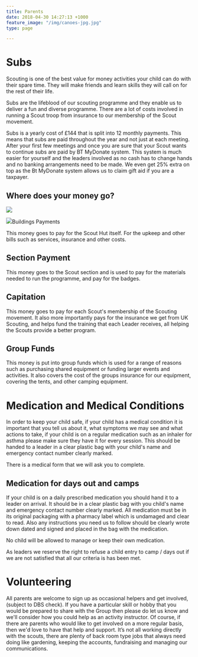 ```yaml
---
title: Parents
date: 2018-04-30 14:27:13 +1000
feature_image: "/img/canoes-jpg.jpg"
type: page

---
```

# Subs

Scouting is one of the best value for money activities your child can do with their spare time. They will make friends and learn skills they will call on for the rest of their life.

Subs are the lifeblood of our scouting programme and they enable us to deliver a fun and diverse programme. There are a lot of costs involved in running a Scout troop from insurance to our membership of the Scout movement.

Subs is a yearly cost of £144 that is split into 12 monthly payments. This means that subs are paid throughout the year and not just at each meeting. After your first few meetings and once you are sure that your Scout wants to continue subs are paid by BT MyDonate system. This system is much easier for yourself and the leaders involved as no cash has to change hands and no banking arrangements need to be made. We even get 25% extra on top as the Bt MyDonate system allows us to claim gift aid if you are a taxpayer.

## Where does your money go?

![](/uploads/pie_chart.jpg)

![](/uploads/pie_chart.jpg)Buildings Payments

This money goes to pay for the Scout Hut itself. For the upkeep and other bills such as services, insurance and other costs.

## Section Payment

This money goes to the Scout section and is used to pay for the materials needed to run the programme, and pay for the badges.

## Capitation

This money goes to pay for each Scout's membership of the Scouting movement. It also more importantly pays for the insurance we get from UK Scouting, and helps fund the training that each Leader receives, all helping the Scouts provide a better program.

## Group Funds

This money is put into group funds which is used for a range of reasons such as purchasing shared equipment or funding larger events and activities.  It also covers the cost of the groups insurance for our equipment, covering the tents, and other camping equipment.

# Medication and Medical Conditions

In order to keep your child safe, if your child  has a medical condition it is important that you tell us about it, what symptoms we may see and what actions to take, if your child is on a regular medication such as an inhaler for asthma please make sure they have it for every session. This should be handed to a leader in a clear plastic bag with your child's name and emergency contact number clearly marked.

There is a medical form that we will ask you to complete.

## Medication for days out and camps

If your child is on a daily prescribed medication you should hand it to a leader on arrival. It should be in a clear plastic bag with you child's name and emergency contact number clearly marked. All medication must be in its original packaging with a pharmacy label which is undamaged and clear to read. Also any instructions you need us to follow should be clearly wrote down dated and signed and placed in the bag with the medication.

No child will be allowed to manage or keep their own medication.

As leaders we reserve the right to refuse a child entry to camp / days  out if we are not satisfied  that all our criteria is has been met.

# Volunteering

All parents are welcome to sign up as occasional helpers and get involved, (subject to DBS check). If you have a particular skill or hobby that you would be prepared to share with the Group then please do let us know and we'll consider how you could help as an activity instructor.  Of course, if there are parents who would like to get involved on a more regular basis, then we'd love to have that help and support. It’s not all working directly with the scouts, there are plenty of back room type jobs that always need doing like gardening, keeping the accounts, fundraising and managing our communications.